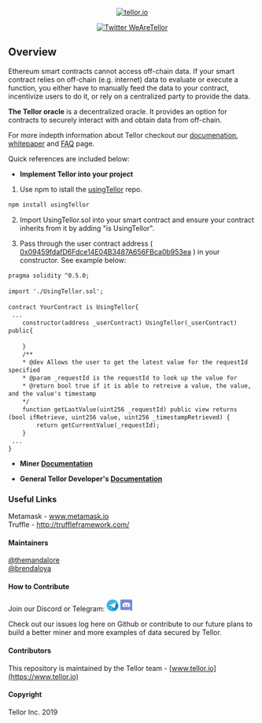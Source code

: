 <p align="center">
  <a href='https://www.tellor.io/'>
    <img src= 'https://raw.githubusercontent.com/tellor-io/TellorBrandMaterials/master/LightBkrnd_RGB.png' width="250" height="200" alt='tellor.io' />
  </a>
</p>

<p align="center">
  <a href='https://twitter.com/WeAreTellor'>
    <img src= 'https://img.shields.io/twitter/url/http/shields.io.svg?style=social' alt='Twitter WeAreTellor' />
  </a> 
</p>


## Overview <a name="overview"> </a>  
Ethereum smart contracts cannot access off-chain data. If your smart contract relies on off-chain (e.g. internet) data to evaluate or execute a function, you either have to manually feed the data to your contract, incentivize users to do it, or rely on a centralized party to provide the data.

<b>The Tellor oracle</b> is a decentralized oracle. It provides an option for contracts to securely interact with and obtain data from off-chain.

For more indepth information about Tellor checkout our [documenation](https://tellor.readthedocs.io/en/latest/), [whitepaper](https://tellor.io/whitepaper/) and [FAQ](https://tellor.io/faq/) page. 

Quick references are included below: 

* <b>Implement Tellor into your project</b>

1. Use npm to istall the [usingTellor](https://github.com/tellor-io/usingtellor) repo.

```bash
npm install usingTellor
```

2. Import UsingTellor.sol into your smart contract and ensure your contract inherits from it by adding "is UsingTellor".

3. Pass through the user contract address (
[0x09459fdafD6Fdce14E04B3487A656FBca0b953ea](https://etherscan.io/address/0x09459fdafd6fdce14e04b3487a656fbca0b953ea#code) ) in your constructor. See example below:

```solidity
pragma solidity ^0.5.0;

import './UsingTellor.sol';

contract YourContract is UsingTellor{
 ...
    constructor(address _userContract) UsingTellor(_userContract) public{

    }   
    /**
    * @dev Allows the user to get the latest value for the requestId specified
    * @param _requestId is the requestId to look up the value for
    * @return bool true if it is able to retreive a value, the value, and the value's timestamp
    */
    function getLastValue(uint256 _requestId) public view returns (bool ifRetrieve, uint256 value, uint256 _timestampRetrieved) {
        return getCurrentValue(_requestId);
    }
 ...
}
```


* <b>Miner [Documentation](https://tellor.readthedocs.io/en/latest/MinerSetup/)</b>

* <b>General Tellor Developer's [Documentation](https://tellor.readthedocs.io/en/latest/DevDocumentation/)</b>


### Useful Links

Metamask - www.metamask.io 
<br>
Truffle - http://truffleframework.com/


#### Maintainers <a name="maintainers"> </a> 
[@themandalore](https://github.com/themandalore)
<br>
[@brendaloya](https://github.com/brendaloya) 


#### How to Contribute<a name="how2contribute"> </a>  
Join our Discord or Telegram:
[<img src="./public/telegram.png" width="24" height="24">](https://t.me/tellor)
[<img src="./public/discord.png" width="24" height="24">](https://discord.gg/zFcM3G)

Check out our issues log here on Github or contribute to our future plans to build a better miner and more examples of data secured by Tellor. 


#### Contributors<a name="contributors"> </a>

This repository is maintained by the Tellor team - [www.tellor.io](https://www.tellor.io)


#### Copyright

Tellor Inc. 2019
